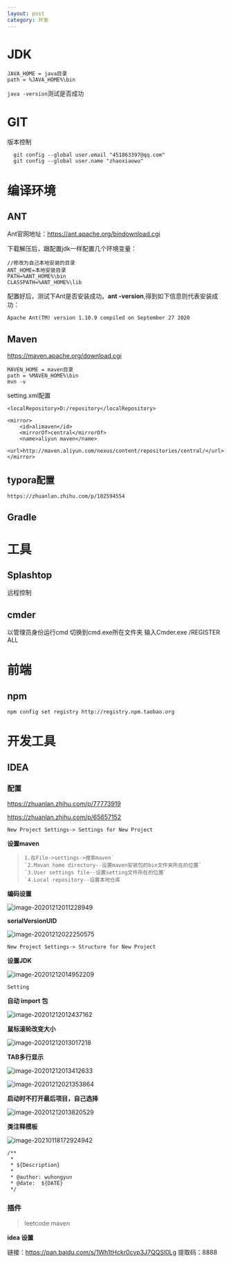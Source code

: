 ```yaml
---
layout: post
category: 开发
---
```

# JDK

```
JAVA_HOME = java目录
path = %JAVA_HOME%\bin
```

`java -version`测试是否成功

# GIT

版本控制

```
  git config --global user.email "451863397@qq.com"
  git config --global user.name "zhaoxiaowu"
```

# 编译环境

## ANT

Ant官网地址：https://ant.apache.org/bindownload.cgi

下载解压后，跟配置jdk一样配置几个环境变量：

```
//修改为自己本地安装的目录
ANT_HOME=本地安装目录
PATH=%ANT_HOME%\bin
CLASSPATH=%ANT_HOME%\lib
```

配置好后，测试下Ant是否安装成功。**ant -version**,得到如下信息则代表安装成功：

```
Apache Ant(TM) version 1.10.9 compiled on September 27 2020
```

## Maven

https://maven.apache.org/download.cgi

```
MAVEN_HOME = maven目录
path = %MAVEN_HOME%\bin
mvn -v
```

setting.xml配置

```
<localRepository>D:/repository</localRepository>
```

```
<mirror>
    <id>alimaven</id>
    <mirrorOf>central</mirrorOf>
    <name>aliyun maven</name>
    <url>http://maven.aliyun.com/nexus/content/repositories/central/</url>
</mirror>
```
## typora配置

    https://zhuanlan.zhihu.com/p/102594554

## Gradle

# 工具

## Splashtop

远程控制

## cmder

 以管理员身份运行cmd
 切换到cmd.exe所在文件夹
 输入Cmder.exe /REGISTER ALL

# 前端

## npm

`npm config set registry http://registry.npm.taobao.org`

# 开发工具

## IDEA

### 配置

https://zhuanlan.zhihu.com/p/77773919

https://zhuanlan.zhihu.com/p/65657152

`New Project Settings-> Settings for New Project`

**设置maven**

> ```
> 1.在File->settings->搜索maven`
> `2.Mavan home directory--设置maven安装包的bin文件夹所在的位置`
> `3.User settings file--设置setting文件所在的位置`
> `4.Local repository--设置本地仓库
> ```

**编码设置**

![image-20201212011228949](https://raw.githubusercontent.com/zhaoxiaowu/blog/master/2020/image-20201212011228949.png)

**serialVersionUID** 

![image-20201212022250575](https://raw.githubusercontent.com/zhaoxiaowu/blog/master/2020/image-20201212022250575.png)

`New Project Settings-> Structure for New Project`

**设置JDK**

![image-20201212014952209](https://raw.githubusercontent.com/zhaoxiaowu/blog/master/2020/image-20201212014952209.png)

`Setting`

**自动 import 包**

![image-20201212012437162](https://raw.githubusercontent.com/zhaoxiaowu/blog/master/2020/image-20201212012437162.png)







**鼠标滚轮改变大小**

![image-20201212013017218](https://raw.githubusercontent.com/zhaoxiaowu/blog/master/2020/image-20201212013017218.png)

**TAB多行显示**

![image-20201212013412633](https://raw.githubusercontent.com/zhaoxiaowu/blog/master/2020/image-20201212013412633.png)

![image-20201212021353864](https://raw.githubusercontent.com/zhaoxiaowu/blog/master/2020/image-20201212021353864.png)



**启动时不打开最后项目，自己选择**

![image-20201212013820529](https://raw.githubusercontent.com/zhaoxiaowu/blog/master/2020/image-20201212013820529.png)

**类注释模板**

![image-20210118172924942](https://raw.githubusercontent.com/zhaoxiaowu/blog/master/2020/image-20210118172924942.png)

```
/**
 *
 * ${Description}
 *
 * @author: wuhongyun
 * @date:  ${DATE}
 */
```

### 插件

> leetcode   maven



**idea 设置**

链接：https://pan.baidu.com/s/1Wh1tHckr0cvp3J7QQSl0Lg 
提取码：8888 
